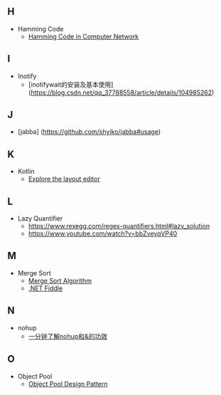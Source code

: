 ## H
* Hamming Code
    - [Hamming Code in Computer Network](https://www.geeksforgeeks.org/hamming-code-in-computer-network/)

## I
* Inotify
    - [inotifywait的安装及基本使用] (https://blog.csdn.net/qq_37788558/article/details/104985262)

## J
* [jabba] (https://github.com/shyiko/jabba#usage)

## K
* Kotlin
    - [Explore the layout editor](https://developer.android.com/codelabs/build-your-first-android-app-kotlin#3)

## L
* Lazy Quantifier
    - https://www.rexegg.com/regex-quantifiers.html#lazy_solution
    - https://www.youtube.com/watch?v=bbZveyqVP40

## M
* Merge Sort
    - [Merge Sort Algorithm](https://www.geeksforgeeks.org/merge-sort/)
    - [.NET Fiddle](https://dotnetfiddle.net/IzReip)

## N
* nohup
  - [一分钟了解nohup和&的功效](https://blog.csdn.net/hl449006540/article/details/80216061)

## O
* Object Pool
    - [Object Pool Design Pattern](https://sourcemaking.com/design_patterns/object_pool)